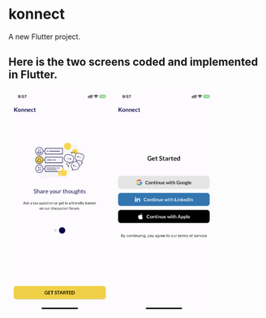 # konnect

A new Flutter project.

## Here is the two screens coded and implemented in Flutter.

<div float="left">
  <img src="assets/screenshot/1.PNG" width="40%"  style="display:inline;"/>
  <img src="assets/screenshot/2.PNG" width="40%" style="display:inline;" />
</div>
